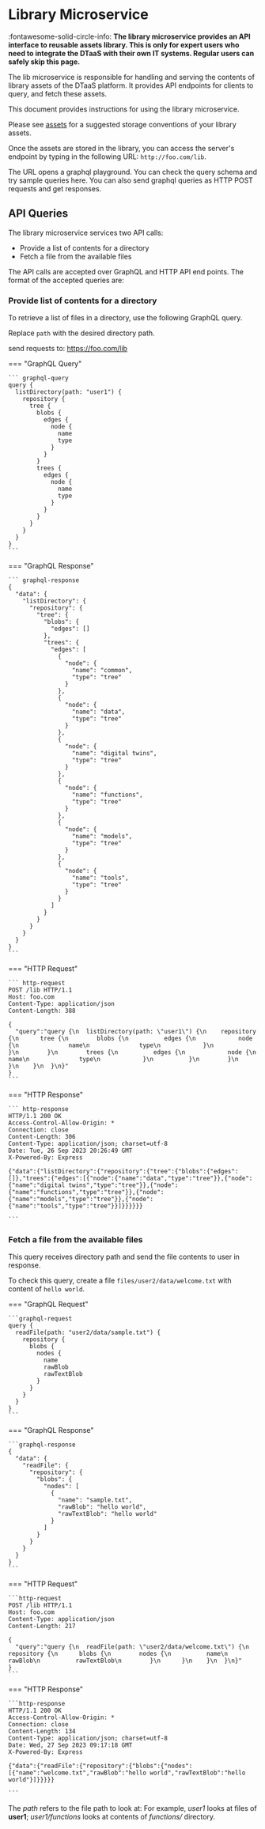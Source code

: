 # Library Microservice

:fontawesome-solid-circle-info: **The library microservice provides an API interface to reusable assets library. This is only for expert users who need to integrate the DTaaS with their own IT systems. Regular users can safely skip this page.**


The lib microservice is responsible for handling and serving the contents of library assets of the DTaaS platform. It provides API endpoints for clients to query, and fetch these assets.

This document provides instructions for using the library microservice.

Please see [assets](assets.md) for a suggested storage conventions of your library assets.

Once the assets are stored in the library, you can access the server's endpoint by typing in the following URL: `http://foo.com/lib`.

The URL opens a graphql playground. You can check the query schema and try sample queries here. You can also send graphql queries as HTTP POST requests and get responses.

## API Queries

The library microservice services two API calls:

* Provide a list of contents for a directory
* Fetch a file from the available files

The API calls are accepted over GraphQL and HTTP API end points. The format of the accepted queries are:

### Provide list of contents for a directory

To retrieve a list of files in a directory, use the following GraphQL query.

Replace `path` with the desired directory path.

send requests to: https://foo.com/lib

=== "GraphQL Query"

    ``` graphql-query
    query {
      listDirectory(path: "user1") {
        repository {
          tree {
            blobs {
              edges {
                node {
                  name
                  type
                }
              }
            }
            trees {
              edges {
                node {
                  name
                  type
                }
              }
            }
          }
        }
      }
    }
    ```

=== "GraphQL Response"

    ``` graphql-response
    {
      "data": {
        "listDirectory": {
          "repository": {
            "tree": {
              "blobs": {
                "edges": []
              },
              "trees": {
                "edges": [
                  {
                    "node": {
                      "name": "common",
                      "type": "tree"
                    }
                  },
                  {
                    "node": {
                      "name": "data",
                      "type": "tree"
                    }
                  },
                  {
                    "node": {
                      "name": "digital twins",
                      "type": "tree"
                    }
                  },
                  {
                    "node": {
                      "name": "functions",
                      "type": "tree"
                    }
                  },
                  {
                    "node": {
                      "name": "models",
                      "type": "tree"
                    }
                  },
                  {
                    "node": {
                      "name": "tools",
                      "type": "tree"
                    }
                  }
                ]
              }
            }
          }
        }
      }
    }
    ```

=== "HTTP Request"

    ``` http-request
    POST /lib HTTP/1.1
    Host: foo.com
    Content-Type: application/json
    Content-Length: 388

    {
      "query":"query {\n  listDirectory(path: \"user1\") {\n    repository {\n      tree {\n        blobs {\n          edges {\n            node {\n              name\n              type\n            }\n          }\n        }\n        trees {\n          edges {\n            node {\n              name\n              type\n            }\n          }\n        }\n      }\n    }\n  }\n}"
    }
    ```

=== "HTTP Response"

    ``` http-response
    HTTP/1.1 200 OK
    Access-Control-Allow-Origin: *
    Connection: close
    Content-Length: 306
    Content-Type: application/json; charset=utf-8
    Date: Tue, 26 Sep 2023 20:26:49 GMT
    X-Powered-By: Express

    {"data":{"listDirectory":{"repository":{"tree":{"blobs":{"edges":[]},"trees":{"edges":[{"node":{"name":"data","type":"tree"}},{"node":{"name":"digital twins","type":"tree"}},{"node":{"name":"functions","type":"tree"}},{"node":{"name":"models","type":"tree"}},{"node":{"name":"tools","type":"tree"}}]}}}}}}

    ```

### Fetch a file from the available files

This query receives directory path and send the file contents to user in response.

To check this query, create a file `files/user2/data/welcome.txt`
with content of `hello world`.

=== "GraphQL Request"

    ```graphql-request
    query {
      readFile(path: "user2/data/sample.txt") {
        repository {
          blobs {
            nodes {
              name
              rawBlob
              rawTextBlob
            }
          }
        }
      }
    }
    ```

=== "GraphQL Response"

    ```graphql-response
    {
      "data": {
        "readFile": {
          "repository": {
            "blobs": {
              "nodes": [
                {
                  "name": "sample.txt",
                  "rawBlob": "hello world",
                  "rawTextBlob": "hello world"
                }
              ]
            }
          }
        }
      }
    }
    ```

=== "HTTP Request"

    ```http-request
    POST /lib HTTP/1.1
    Host: foo.com
    Content-Type: application/json
    Content-Length: 217

    {
      "query":"query {\n  readFile(path: \"user2/data/welcome.txt\") {\n    repository {\n      blobs {\n        nodes {\n          name\n          rawBlob\n          rawTextBlob\n        }\n      }\n    }\n  }\n}"
    }
    ```

=== "HTTP Response"

    ```http-response
    HTTP/1.1 200 OK
    Access-Control-Allow-Origin: *
    Connection: close
    Content-Length: 134
    Content-Type: application/json; charset=utf-8
    Date: Wed, 27 Sep 2023 09:17:18 GMT
    X-Powered-By: Express

    {"data":{"readFile":{"repository":{"blobs":{"nodes":[{"name":"welcome.txt","rawBlob":"hello world","rawTextBlob":"hello world"}]}}}}}

    ```

The _path_ refers to the file path to look at: For example, _user1_ looks at files of **user1**; _user1/functions_ looks at contents of _functions/_ directory.
